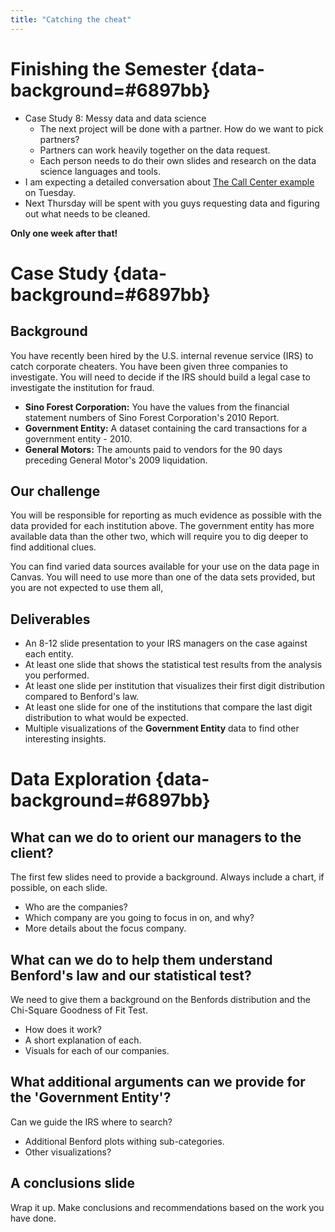 ```yaml
---
title: "Catching the cheat"
---
```


# Finishing the Semester {data-background=#6897bb}

- Case Study 8: Messy data and data science
   - The next project will be done with a partner.  How do we want to pick partners?
   - Partners can work heavily together on the data request.
   - Each person needs to do their own slides and research on the data science languages and tools.
- I am expecting a detailed conversation about [The Call Center example](https://byuistats.github.io/CSE150/files/FSCPD_Donahue_callcenter.pdf) on Tuesday.
- Next Thursday will be spent with you guys requesting data and figuring out what needs to be cleaned.

**Only one week after that!**

# Case Study {data-background=#6897bb}

## Background

You have recently been hired by the U.S. internal revenue service (IRS) to catch corporate cheaters. You have been given three companies to investigate. You will need to decide if the IRS should build a legal case to investigate the institution for fraud.

- **Sino Forest Corporation:** You have the values from the financial statement numbers of Sino Forest Corporation's 2010 Report.
- **Government Entity:** A dataset containing the card transactions for a government entity - 2010.
- **General Motors:** The amounts paid to vendors for the 90 days preceding General Motor's 2009 liquidation.

## Our challenge

You will be responsible for reporting as much evidence as possible with the data provided for each institution above. The government entity has more available data than the other two, which will require you to dig deeper to find additional clues.

You can find varied data sources available for your use on the data page in Canvas. You will need to use more than one of the data sets provided, but you are not expected to use them all,

## Deliverables

- An 8-12 slide presentation to your IRS managers on the case against each entity.
- At least one slide that shows the statistical test results from the analysis you performed.
- At least one slide per institution that visualizes their first digit distribution compared to Benford's law.
- At least one slide for one of the institutions that compare the last digit distribution to what would be expected.
- Multiple visualizations of the **Government Entity** data to find other interesting insights.


# Data Exploration {data-background=#6897bb}

## What can we do to orient our managers to the client?

The first few slides need to provide a background. Always include a chart, if possible, on each slide.

- Who are the companies?
- Which company are you going to focus in on, and why?
- More details about the focus company.

## What can we do to help them understand Benford's law and our statistical test?

We need to give them a background on the Benfords distribution and the Chi-Square Goodness of Fit Test.

- How does it work?
- A short explanation of each.
- Visuals for each of our companies.

## What additional arguments can we provide for the 'Government Entity'?

Can we guide the IRS where to search?

- Additional Benford plots withing sub-categories.
- Other visualizations?

## A conclusions slide

Wrap it up.  Make conclusions and recommendations based on the work you have done.
